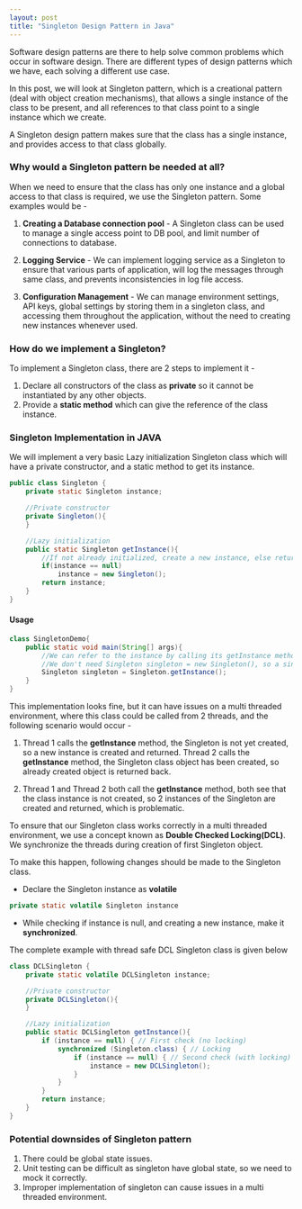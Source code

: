 ```yaml
---
layout: post
title: "Singleton Design Pattern in Java"
---
```


Software design patterns are there to help solve common problems which occur in software design. There are different types of design patterns which we have, each solving a different use case.

In this post, we will look at Singleton pattern, which is a creational pattern (deal with object creation mechanisms), that allows a single instance of the class to be present, and all references to that class point to a single instance which we create.

A Singleton design pattern makes sure that the class has a single instance, and provides access to that class globally.

### Why would a Singleton pattern be needed at all?

When we need to ensure that the class has only one instance and a global access to that class is required, we use the Singleton pattern. Some examples would be -

1. **Creating a Database connection pool** - A Singleton class can be used to manage a single access point to DB pool, and limit number of connections to database.

2. **Logging Service** - We can implement logging service as a Singleton to ensure that various parts of application, will log the messages through same class, and prevents inconsistencies in log file access.

3. **Configuration Management** - We can manage environment settings, API keys, global settings by storing them in a singleton class, and accessing them throughout the application, without the need to creating new instances whenever used.

### How do we implement a Singleton?

To implement a Singleton class, there are 2 steps to implement it -

1. Declare all constructors of the class as **private** so it cannot be instantiated by any other objects.
2. Provide a **static method** which can give the reference of the class instance.

### Singleton Implementation in JAVA

We will implement a very basic Lazy initialization Singleton class which will have a private constructor, and a static method to get its instance.

```java
public class Singleton {
    private static Singleton instance;

    //Private constructor
    private Singleton(){
    }

    //Lazy initialization
    public static Singleton getInstance(){
        //If not already initialized, create a new instance, else return the existing instance
        if(instance == null)
            instance = new Singleton();
        return instance;
    }
}
```

#### Usage

```java
class SingletonDemo{
    public static void main(String[] args){
        //We can refer to the instance by calling its getInstance method.
        //We don't need Singleton singleton = new Singleton(), so a single copy is used globally.
        Singleton singleton = Singleton.getInstance();
    }
}
```

This implementation looks fine, but it can have issues on a multi threaded environment, where this class could be called from 2 threads, and the following scenario would occur -

1. Thread 1 calls the **getInstance** method, the Singleton is not yet created, so a new instance is created and returned. Thread 2 calls the **getInstance** method, the Singleton class object has been created, so already created object is returned back.

2. Thread 1 and Thread 2 both call the **getInstance** method, both see that the class instance is not created, so 2 instances of the Singleton are created and returned, which is problematic.

To ensure that our Singleton class works correctly in a multi threaded environment, we use a concept known as **Double Checked Locking(DCL)**.
We synchronize the threads during creation of first Singleton object.

To make this happen, following changes should be made to the Singleton class.

- Declare the Singleton instance as **volatile**

```java
private static volatile Singleton instance
```

- While checking if instance is null, and creating a new instance, make it **synchronized**.

The complete example with thread safe DCL Singleton class is given below

```java
class DCLSingleton {
    private static volatile DCLSingleton instance;

    //Private constructor
    private DCLSingleton(){
    }

    //Lazy initialization
    public static DCLSingleton getInstance(){
        if (instance == null) { // First check (no locking)
            synchronized (Singleton.class) { // Locking
                if (instance == null) { // Second check (with locking)
                    instance = new DCLSingleton();
                }
            }
        }
        return instance;
    }
}
```

### Potential downsides of Singleton pattern

1. There could be global state issues.
2. Unit testing can be difficult as singleton have global state, so we need to mock it correctly.
3. Improper implementation of singleton can cause issues in a multi threaded environment.
